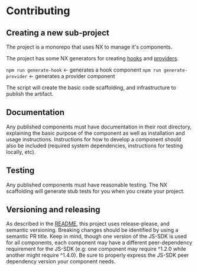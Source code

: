 # Contributing

## Creating a new sub-project

The project is a monorepo that uses NX to manage it's components.

The project has some NX generators for creating [hooks](https://docs.openfeature.dev/docs/reference/concepts/hooks) and [providers](https://docs.openfeature.dev/docs/reference/concepts/provider).

`npm run generate-hook` <- generates a hook component
`npm run generate-provider` <- generates a provider component

The script will create the basic code scaffolding, and infrastructure to publish the artifact.

## Documentation

Any published components must have documentation in their root directory, explaining the basic purpose of the component as well as installation and usage instructions.
Instructions for how to develop a component should also be included (required system dependencies, instructions for testing locally, etc).

## Testing

Any published components must have reasonable testing.
The NX scaffolding will generate stub tests for you when you create your project.

## Versioning and releasing

As described in the [README](./README.md), this project uses release-please, and semantic versioning.
Breaking changes should be identified by using a semantic PR title.
Keep in mind, though one version of the JS-SDK is used for all components, each component may have a different peer-dependency requirement for the JS-SDK (e.g: one component may require ^1.2.0 while another might require ^1.4.0).
Be sure to properly express the JS-SDK peer dependency version your component needs. 